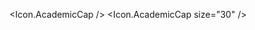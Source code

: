 <script>
  import * as Icon from 'svelte-remix';
</script>

<Icon.AcademicCap />
<Icon.AcademicCap size="30" />